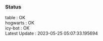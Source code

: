 ### Status


table : OK  
hogwarts : OK  
icy-bot : OK  
Latest Update : 2023-05-25 05:07:33.195694
